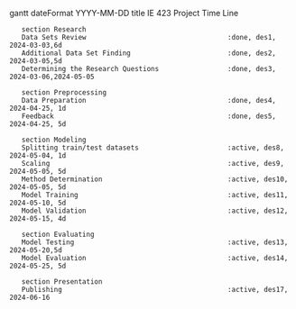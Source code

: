 gantt
       dateFormat  YYYY-MM-DD
       title IE 423 Project Time Line

       section Research
       Data Sets Review                                   :done, des1, 2024-03-03,6d
       Additional Data Set Finding                        :done, des2, 2024-03-05,5d
       Determining the Research Questions                 :done, des3, 2024-03-06,2024-05-05

       section Preprocessing
       Data Preparation                                   :done, des4, 2024-04-25, 1d                             
       Feedback                                           :done, des5, 2024-04-25, 5d

       section Modeling
       Splitting train/test datasets                      :active, des8, 2024-05-04, 1d
       Scaling                                            :active, des9, 2024-05-05, 5d
       Method Determination                               :active, des10, 2024-05-05, 5d
       Model Training                                     :active, des11, 2024-05-10, 5d
       Model Validation                                   :active, des12, 2024-05-15, 4d

       section Evaluating
       Model Testing                                      :active, des13, 2024-05-20,5d
       Model Evaluation                                   :active, des14, 2024-05-25, 5d

       section Presentation
       Publishing                                         :active, des17, 2024-06-16
